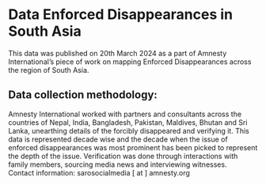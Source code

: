 # Data Enforced Disappearances in South Asia
This data was published on 20th March 2024 as a part of Amnesty International’s piece of work on mapping Enforced Disappearances across the region of South Asia. 

## Data collection methodology:

Amnesty International worked with partners and consultants across the countries of Nepal, India, Bangladesh, Pakistan, Maldives, Bhutan and Sri Lanka, unearthing details of the forcibly disappeared and verifying it. This data is represented decade wise and the decade when the issue of enforced disappearances was most prominent has been picked to represent the depth of the issue. Verification was done through interactions with family members, sourcing media news and interviewing witnesses.   
Contact information: sarosocialmedia [ at ] amnesty.org

